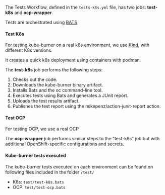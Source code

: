 The Tests Workflow, defined in the `tests-k8s.yml` file, has two jobs: **test-k8s** and **ocp-wrapper**.

Tests are orchestrated using [BATS](https://bats-core.readthedocs.io/en/stable/)

#### Test K8s

For testing kube-burner on a real k8s environment, we use [Kind](https://kind.sigs.k8s.io/), with different K8s versions.

It creates a quick k8s deployment using containers with podman.

The **test-k8s** job performs the following steps:

1. Checks out the code.
1. Downloads the kube-burner binary artifact.
1. Installs Bats and the oc command-line tool.
1. Executes tests using Bats and generates a JUnit report.
1. Uploads the test results artifact.
1. Publishes the test report using the mikepenz/action-junit-report action.

#### Test OCP

For testing OCP, we use a real OCP

The **ocp-wrapper** job performs similar steps to the "test-k8s" job but with additional OpenShift-specific configurations and secrets.

#### Kube-burner tests executed

The kube-burner tests executed on each environment can be found on following files included in the folder `/test/`

- K8s: `test/test-k8s.bats`
- OCP: `test/test-ocp.bats`
